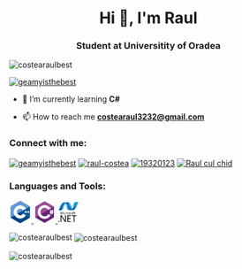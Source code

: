 <h1 align="center">Hi 👋, I'm Raul</h1>
<h3 align="center">Student at Universitity of Oradea</h3>

<p align="left"> <img src="https://komarev.com/ghpvc/?username=costearaulbest&label=Profile%20views&color=0e75b6&style=flat" alt="costearaulbest" /> </p>

<p align="left"> <a href="https://twitter.com/geamyisthebest" target="blank"><img src="https://img.shields.io/twitter/follow/geamyisthebest?logo=twitter&style=for-the-badge" alt="geamyisthebest" /></a> </p>

- 🌱 I’m currently learning **C#**

- 📫 How to reach me **costearaul3232@gmail.com**

<h3 align="left">Connect with me:</h3>
<p align="left">
<a href="https://twitter.com/geamyisthebest" target="blank"><img align="center" src="https://raw.githubusercontent.com/rahuldkjain/github-profile-readme-generator/master/src/images/icons/Social/twitter.svg" alt="geamyisthebest" height="30" width="40" /></a>
<a href="https://linkedin.com/in/raul-costea" target="blank"><img align="center" src="https://raw.githubusercontent.com/rahuldkjain/github-profile-readme-generator/master/src/images/icons/Social/linked-in-alt.svg" alt="raul-costea" height="30" width="40" /></a>
<a href="https://stackoverflow.com/users/19320123" target="blank"><img align="center" src="https://raw.githubusercontent.com/rahuldkjain/github-profile-readme-generator/master/src/images/icons/Social/stack-overflow.svg" alt="19320123" height="30" width="40" /></a>
<a href="https://discord.gg/Raul cul chid" target="blank"><img align="center" src="https://raw.githubusercontent.com/rahuldkjain/github-profile-readme-generator/master/src/images/icons/Social/discord.svg" alt="Raul cul chid" height="30" width="40" /></a>
</p>

<h3 align="left">Languages and Tools:</h3>
<p align="left"> <a href="https://www.w3schools.com/cpp/" target="_blank" rel="noreferrer"> <img src="https://raw.githubusercontent.com/devicons/devicon/master/icons/cplusplus/cplusplus-original.svg" alt="cplusplus" width="40" height="40"/> </a> <a href="https://www.w3schools.com/cs/" target="_blank" rel="noreferrer"> <img src="https://raw.githubusercontent.com/devicons/devicon/master/icons/csharp/csharp-original.svg" alt="csharp" width="40" height="40"/> </a> <a href="https://dotnet.microsoft.com/" target="_blank" rel="noreferrer"> <img src="https://raw.githubusercontent.com/devicons/devicon/master/icons/dot-net/dot-net-original-wordmark.svg" alt="dotnet" width="40" height="40"/> </a> </p>

<p><img align="left" src="https://github-readme-stats.vercel.app/api/top-langs?username=costearaulbest&show_icons=true&locale=en&layout=compact" alt="costearaulbest" /></p>

<p>&nbsp;<img align="center" src="https://github-readme-stats.vercel.app/api?username=costearaulbest&show_icons=true&locale=en" alt="costearaulbest" /></p>

<p><img align="center" src="https://github-readme-streak-stats.herokuapp.com/?user=costearaulbest&" alt="costearaulbest" /></p>


